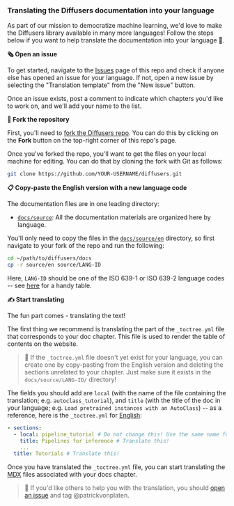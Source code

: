 ### Translating the Diffusers documentation into your language

As part of our mission to democratize machine learning, we'd love to make the Diffusers library available in many more languages! Follow the steps below if you want to help translate the documentation into your language 🙏.

**🗞️ Open an issue**

To get started, navigate to the [Issues](https://github.com/huggingface/diffusers/issues) page of this repo and check if anyone else has opened an issue for your language. If not, open a new issue by selecting the "Translation template" from the "New issue" button.

Once an issue exists, post a comment to indicate which chapters you'd like to work on, and we'll add your name to the list.


**🍴 Fork the repository**

First, you'll need to [fork the Diffusers repo](https://docs.github.com/en/get-started/quickstart/fork-a-repo). You can do this by clicking on the **Fork** button on the top-right corner of this repo's page.

Once you've forked the repo, you'll want to get the files on your local machine for editing. You can do that by cloning the fork with Git as follows:

```bash
git clone https://github.com/YOUR-USERNAME/diffusers.git
```

**📋 Copy-paste the English version with a new language code**

The documentation files are in one leading directory:

- [`docs/source`](https://github.com/huggingface/diffusers/tree/main/docs/source): All the documentation materials are organized here by language.

You'll only need to copy the files in the [`docs/source/en`](https://github.com/huggingface/diffusers/tree/main/docs/source/en) directory, so first navigate to your fork of the repo and run the following:

```bash
cd ~/path/to/diffusers/docs
cp -r source/en source/LANG-ID
```

Here, `LANG-ID` should be one of the ISO 639-1 or ISO 639-2 language codes -- see [here](https://www.loc.gov/standards/iso639-2/php/code_list.php) for a handy table.

**✍️ Start translating**

The fun part comes - translating the text!

The first thing we recommend is translating the part of the `_toctree.yml` file that corresponds to your doc chapter. This file is used to render the table of contents on the website.

> 🙋 If the `_toctree.yml` file doesn't yet exist for your language, you can create one by copy-pasting from the English version and deleting the sections unrelated to your chapter. Just make sure it exists in the `docs/source/LANG-ID/` directory!

The fields you should add are `local` (with the name of the file containing the translation; e.g. `autoclass_tutorial`), and `title` (with the title of the doc in your language; e.g. `Load pretrained instances with an AutoClass`) -- as a reference, here is the `_toctree.yml` for [English](https://github.com/huggingface/diffusers/blob/main/docs/source/en/_toctree.yml):

```yaml
- sections:
  - local: pipeline_tutorial # Do not change this! Use the same name for your .md file
    title: Pipelines for inference # Translate this!
    ...
  title: Tutorials # Translate this!
```

Once you have translated the `_toctree.yml` file, you can start translating the [MDX](https://mdxjs.com/) files associated with your docs chapter.

> 🙋 If you'd like others to help you with the translation, you should [open an issue](https://github.com/huggingface/diffusers/issues) and tag @patrickvonplaten.

